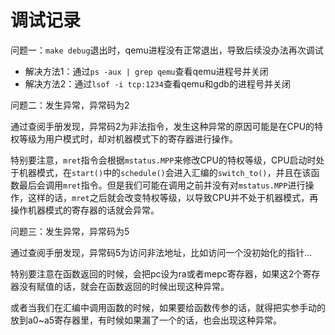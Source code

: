 # 调试记录

问题一：`make debug`退出时，qemu进程没有正常退出，导致后续没办法再次调试

- 解决方法1：通过`ps -aux | grep qemu`查看qemu进程号并关闭
- 解决方法2：通过`lsof -i tcp:1234`查看qemu和gdb的进程号并关闭



问题二：发生异常，异常码为2

​	通过查阅手册发现，异常码2为非法指令，发生这种异常的原因可能是在CPU的特权等级为用户模式时，却对机器模式下的寄存器进行操作。

​	特别要注意，`mret`指令会根据`mstatus.MPP`来修改CPU的特权等级，CPU启动时处于机器模式，在`start()`中的`schedule()`会进入汇编的`switch_to()`，并且在该函数最后会调用`mret`指令。但是我们可能在调用之前并没有对`mstatus.MPP`进行操作，这样的话，`mret`之后就会改变特权等级，以导致CPU并不处于机器模式，再操作机器模式的寄存器的话就会异常。



问题三：发生异常，异常码为5

​	通过查阅手册发现，异常码5为访问非法地址，比如访问一个没初始化的指针...

​	特别要注意在函数返回的时候，会把pc设为ra或者mepc寄存器，如果这2个寄存器没有赋值的话，就会在函数返回的时候出现这种异常。

​	或者当我们在汇编中调用函数的时候，如果要给函数传参的话，就得把实参手动的放到a0~a5寄存器里，有时候如果漏了一个的话，也会出现这种异常。